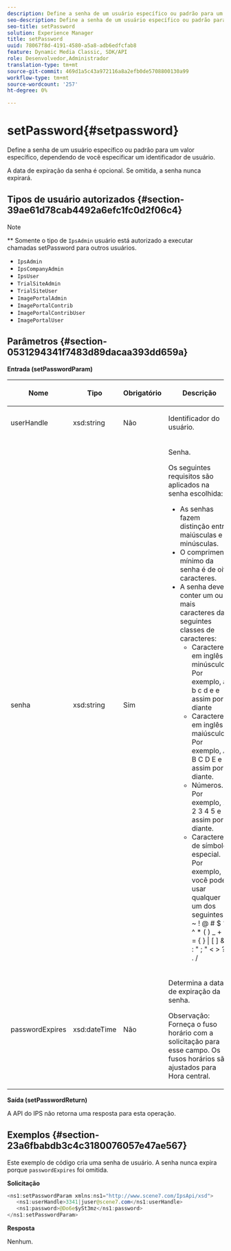 ```yaml
---
description: Define a senha de um usuário específico ou padrão para um valor específico, dependendo de você especificar um identificador de usuário.
seo-description: Define a senha de um usuário específico ou padrão para um valor específico, dependendo de você especificar um identificador de usuário.
seo-title: setPassword
solution: Experience Manager
title: setPassword
uuid: 78067f8d-4191-4580-a5a8-adb6edfcfab8
feature: Dynamic Media Classic, SDK/API
role: Desenvolvedor,Administrador
translation-type: tm+mt
source-git-commit: 469d1a5c43a972116a8a2efb0de5708800130a99
workflow-type: tm+mt
source-wordcount: '257'
ht-degree: 0%

---
```



# setPassword{#setpassword}

Define a senha de um usuário específico ou padrão para um valor específico, dependendo de você especificar um identificador de usuário.

A data de expiração da senha é opcional. Se omitida, a senha nunca expirará.

## Tipos de usuário autorizados {#section-39ae61d78cab4492a6efc1fc0d2f06c4}

>[!NOTE]
>
>** Somente o tipo de  `IpsAdmin` usuário está autorizado a executar chamadas setPassword para outros usuários.

* `IpsAdmin`
* `IpsCompanyAdmin`
* `IpsUser`
* `TrialSiteAdmin`
* `TrialSiteUser`
* `ImagePortalAdmin`
* `ImagePortalContrib`
* `ImagePortalContribUser`
* `ImagePortalUser`

## Parâmetros {#section-0531294341f7483d89dacaa393dd659a}

**Entrada (setPasswordParam)**

<table id="table_BF54512811344E0B979C5070354E8048"> 
 <thead> 
  <tr> 
   <th colname="col1" class="entry"> <p>Nome </p> </th> 
   <th colname="col2" class="entry"> <p>Tipo </p> </th> 
   <th colname="col3" class="entry"> <p>Obrigatório </p> </th> 
   <th colname="col4" class="entry"> <p>Descrição </p> </th> 
  </tr> 
 </thead>
 <tbody> 
  <tr> 
   <td colname="col1"> <p> <span class="codeph"> <span class="varname"> userHandle  </span> </span> </p> </td> 
   <td colname="col2"> <p> <span class="codeph"> xsd:string  </span> </p> </td> 
   <td colname="col3"> <p>Não </p> </td> 
   <td colname="col4"> <p>Identificador do usuário. </p> </td> 
  </tr> 
  <tr> 
   <td colname="col1"> <p> <span class="codeph"> <span class="varname"> senha  </span> </span> </p> </td> 
   <td colname="col2"> <p> <span class="codeph"> xsd:string  </span> </p> </td> 
   <td colname="col3"> <p>Sim </p> </td> 
   <td colname="col4"> <p>Senha. </p> <p>Os seguintes requisitos são aplicados na senha escolhida: </p> <p> 
     <ul id="ul_E5BE3621127C476788412174584075B3"> 
      <li id="li_0132852AFD774659A0224C450F19418C">As senhas fazem distinção entre maiúsculas e minúsculas. </li> 
      <li id="li_71224B3A89C8461AB689BAD383EC8CEA">O comprimento mínimo da senha é de oito caracteres. </li> 
      <li id="li_C21B6843EA734D1ABE0580185F775408">A senha deve conter um ou mais caracteres das seguintes classes de caracteres: 
       <ul id="ul_D5D3911AD6214035BBD2AB8350A459C7"> 
        <li id="li_6E3F084100104F2CBCF130EF8852C7B7">Caracteres em inglês minúsculos. Por exemplo, <span class="codeph"> a b c d e </span> e assim por diante </li> 
        <li id="li_1FDED8D7348842BC857320D797D41217">Caracteres em inglês maiúsculos. Por exemplo, <span class="codeph"> A B C D E </span> e assim por diante. </li> 
        <li id="li_C3C4D5412AA749F3B78F37B2B696CF80">Números. Por exemplo, <span class="codeph"> 1 2 3 4 5 </span> e assim por diante. </li> 
        <li id="li_2730798F26E74B878BEDE510CD06D8DD">Caracteres de símbolo especial. Por exemplo, você pode usar qualquer um dos seguintes: <span class="codeph"> ` ~ ! @ # $ % ^ * ( ) _ + - = { } | [ ] &amp; \ : " ; " &lt; &gt; ? , . / </span> </li> 
       </ul> </li> 
     </ul> </p> </td> 
  </tr> 
  <tr> 
   <td colname="col1"> <p> <span class="codeph"> <span class="varname"> passwordExpires  </span> </span> </p> </td> 
   <td colname="col2"> <p> <span class="codeph"> xsd:dateTime  </span> </p> </td> 
   <td colname="col3"> <p>Não </p> </td> 
   <td colname="col4"> <p>Determina a data de expiração da senha. <p>Observação:  Forneça o fuso horário com a solicitação para esse campo. Os fusos horários são ajustados para Hora central. </p> </p> </td> 
  </tr> 
 </tbody> 
</table>

**Saída (setPasswordReturn)**

A API do IPS não retorna uma resposta para esta operação.

## Exemplos {#section-23a6fbabdb3c4c3180076057e47ae567}

Este exemplo de código cria uma senha de usuário. A senha nunca expira porque `passwordExpires` foi omitida.

**Solicitação**

```java
<ns1:setPasswordParam xmlns:ns1="http://www.scene7.com/IpsApi/xsd">  
   <ns1:userHandle>3341|juser@scene7.com</ns1:userHandle> 
   <ns1:password>@Do6e$ySt3mz</ns1:password> 
</ns1:setPasswordParam>
```

**Resposta**

Nenhum.
